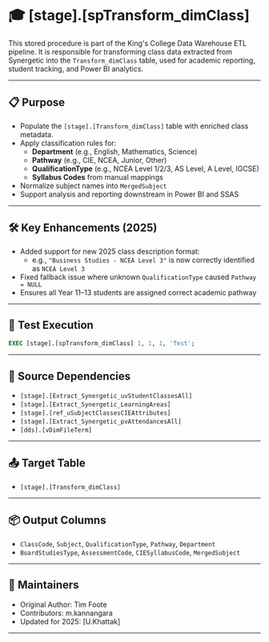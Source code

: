 
# 🎓 [stage].[spTransform_dimClass]

This stored procedure is part of the King's College Data Warehouse ETL pipeline. It is responsible for transforming class data extracted from Synergetic into the `Transform_dimClass` table, used for academic reporting, student tracking, and Power BI analytics.

---

## 📋 Purpose

- Populate the `[stage].[Transform_dimClass]` table with enriched class metadata.
- Apply classification rules for:
  - **Department** (e.g., English, Mathematics, Science)
  - **Pathway** (e.g., CIE, NCEA, Junior, Other)
  - **QualificationType** (e.g., NCEA Level 1/2/3, AS Level, A Level, IGCSE)
  - **Syllabus Codes** from manual mappings
- Normalize subject names into `MergedSubject`
- Support analysis and reporting downstream in Power BI and SSAS

---

## 🛠 Key Enhancements (2025)

- Added support for new 2025 class description format:
  - e.g., `"Business Studies - NCEA Level 3"` is now correctly identified as `NCEA Level 3`
- Fixed fallback issue where unknown `QualificationType` caused `Pathway = NULL`
- Ensures all Year 11–13 students are assigned correct academic pathway

---

## 🧪 Test Execution

```sql
EXEC [stage].[spTransform_dimClass] 1, 1, 1, 'Test';
```

---

## 📂 Source Dependencies

- `[stage].[Extract_Synergetic_uvStudentClassesAll]`
- `[stage].[Extract_Synergetic_LearningAreas]`
- `[stage].[ref_uSubjectClassesCIEAttributes]`
- `[stage].[Extract_Synergetic_pvAttendancesAll]`
- `[dds].[vDimFileTerm]`

---

## 📤 Target Table

- `[stage].[Transform_dimClass]`

---

## 📦 Output Columns

- `ClassCode`, `Subject`, `QualificationType`, `Pathway`, `Department`
- `BoardStudiesType`, `AssessmentCode`, `CIESyllabusCode`, `MergedSubject`

---

## 👥 Maintainers

- Original Author: Tim Foote
- Contributors: m.kannangara
- Updated for 2025: [U.Khattak]

---

